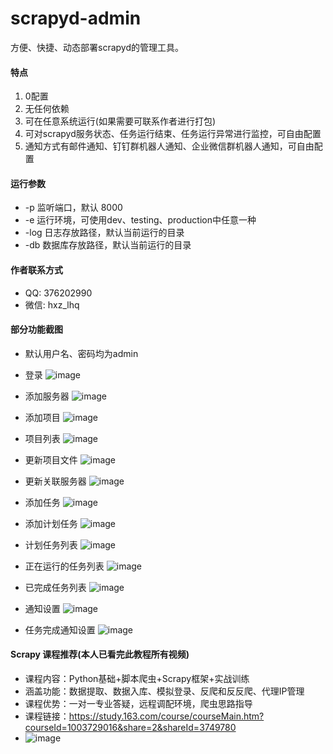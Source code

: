 # scrapyd-admin
方便、快捷、动态部署scrapyd的管理工具。
#### 特点
1. 0配置
2. 无任何依赖
3. 可在任意系统运行(如果需要可联系作者进行打包)
4. 可对scrapyd服务状态、任务运行结束、任务运行异常进行监控，可自由配置
5. 通知方式有邮件通知、钉钉群机器人通知、企业微信群机器人通知，可自由配置

#### 运行参数
- -p 监听端口，默认 8000
- -e 运行环境，可使用dev、testing、production中任意一种
- -log 日志存放路径，默认当前运行的目录
- -db 数据库存放路径，默认当前运行的目录

#### 作者联系方式
- QQ: 376202990
- 微信: hxz_lhq

#### 部分功能截图
- 默认用户名、密码均为admin

- 登录
![image](https://github.com/ltachi1/scrapyd-admin/raw/master/images/login.jpg)

- 添加服务器
![image](https://github.com/ltachi1/scrapyd-admin/raw/master/images/server_add.jpg)

- 添加项目
![image](https://github.com/ltachi1/scrapyd-admin/raw/master/images/project_add.jpg)

- 项目列表
![image](https://github.com/ltachi1/scrapyd-admin/raw/master/images/project_list.png)

- 更新项目文件
![image](https://github.com/ltachi1/scrapyd-admin/raw/master/images/update_version.png)

- 更新关联服务器
![image](https://github.com/ltachi1/scrapyd-admin/raw/master/images/update_servers.png)

- 添加任务
![image](https://github.com/ltachi1/scrapyd-admin/raw/master/images/add_task.jpg)

- 添加计划任务
![image](https://github.com/ltachi1/scrapyd-admin/raw/master/images/add_schedule.png)

- 计划任务列表
![image](https://github.com/ltachi1/scrapyd-admin/raw/master/images/schedule_list.jpg)

- 正在运行的任务列表
![image](https://github.com/ltachi1/scrapyd-admin/raw/master/images/task_running_list.jpg)

- 已完成任务列表
![image](https://github.com/ltachi1/scrapyd-admin/raw/master/images/task_finished_list.png)

- 通知设置
![image](https://github.com/ltachi1/scrapyd-admin/raw/master/images/notice.png)

- 任务完成通知设置
![image](https://github.com/ltachi1/scrapyd-admin/raw/master/images/notice_task_finished.png)

#### Scrapy 课程推荐(本人已看完此教程所有视频)
- 课程内容：Python基础+脚本爬虫+Scrapy框架+实战训练
- 涵盖功能：数据提取、数据入库、模拟登录、反爬和反反爬、代理IP管理
- 课程优势：一对一专业答疑，远程调配环境，爬虫思路指导
- 课程链接：https://study.163.com/course/courseMain.htm?courseId=1003729016&share=2&shareId=3749780
- ![image](https://github.com/ltachi1/scrapyd-admin/raw/master/images/scrapy.jpg)